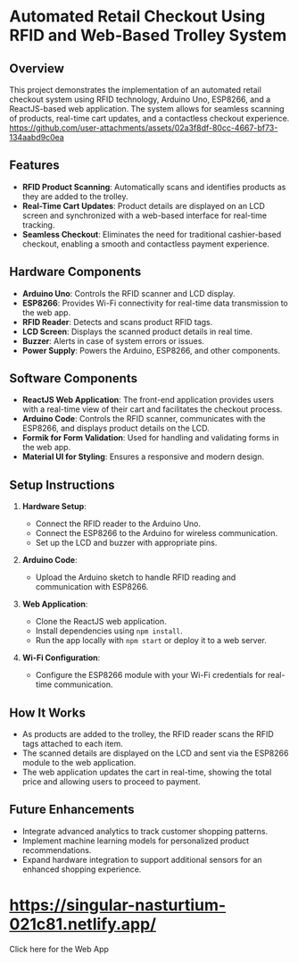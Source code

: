 # Automated Retail Checkout Using RFID and Web-Based Trolley System

## Overview

This project demonstrates the implementation of an automated retail checkout system using RFID technology, Arduino Uno, ESP8266, and a ReactJS-based web application. The system allows for seamless scanning of products, real-time cart updates, and a contactless checkout experience.
https://github.com/user-attachments/assets/02a3f8df-80cc-4667-bf73-134aabd9c0ea

## Features

- **RFID Product Scanning**: Automatically scans and identifies products as they are added to the trolley.
- **Real-Time Cart Updates**: Product details are displayed on an LCD screen and synchronized with a web-based interface for real-time tracking.
- **Seamless Checkout**: Eliminates the need for traditional cashier-based checkout, enabling a smooth and contactless payment experience.

## Hardware Components

- **Arduino Uno**: Controls the RFID scanner and LCD display.
- **ESP8266**: Provides Wi-Fi connectivity for real-time data transmission to the web app.
- **RFID Reader**: Detects and scans product RFID tags.
- **LCD Screen**: Displays the scanned product details in real time.
- **Buzzer**: Alerts in case of system errors or issues.
- **Power Supply**: Powers the Arduino, ESP8266, and other components.

## Software Components

- **ReactJS Web Application**: The front-end application provides users with a real-time view of their cart and facilitates the checkout process.
- **Arduino Code**: Controls the RFID scanner, communicates with the ESP8266, and displays product details on the LCD.
- **Formik for Form Validation**: Used for handling and validating forms in the web app.
- **Material UI for Styling**: Ensures a responsive and modern design.

## Setup Instructions

1. **Hardware Setup**:
   - Connect the RFID reader to the Arduino Uno.
   - Connect the ESP8266 to the Arduino for wireless communication.
   - Set up the LCD and buzzer with appropriate pins.
   
2. **Arduino Code**:
   - Upload the Arduino sketch to handle RFID reading and communication with ESP8266.
   
3. **Web Application**:
   - Clone the ReactJS web application.
   - Install dependencies using `npm install`.
   - Run the app locally with `npm start` or deploy it to a web server.
   
4. **Wi-Fi Configuration**:
   - Configure the ESP8266 module with your Wi-Fi credentials for real-time communication.

## How It Works

- As products are added to the trolley, the RFID reader scans the RFID tags attached to each item.
- The scanned details are displayed on the LCD and sent via the ESP8266 module to the web application.
- The web application updates the cart in real-time, showing the total price and allowing users to proceed to payment.

## Future Enhancements

- Integrate advanced analytics to track customer shopping patterns.
- Implement machine learning models for personalized product recommendations.
- Expand hardware integration to support additional sensors for an enhanced shopping experience.

# https://singular-nasturtium-021c81.netlify.app/

Click here for the Web App
